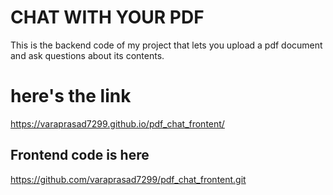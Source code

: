 # CHAT WITH YOUR PDF
This is the backend code of my project that lets you upload a pdf document and ask questions about its contents.

# here's the link 
https://varaprasad7299.github.io/pdf_chat_frontent/

## Frontend code is here
https://github.com/varaprasad7299/pdf_chat_frontent.git
